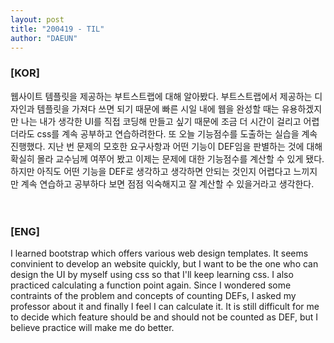```yaml
---
layout: post
title: "200419 - TIL"
author: "DAEUN"
---
```


### [KOR]
웹사이트 템플릿을 제공하는 부트스트랩에 대해 알아봤다. 부트스트랩에서 제공하는 디자인과 템플릿을 가져다 쓰면 되기 때문에 빠른 시일 내에 웹을 완성할 때는 유용하겠지만 나는 내가 생각한 UI를 직접 코딩해 만들고 싶기 때문에 조금 더 시간이 걸리고 어렵더라도 css를 계속 공부하고 연습하려한다. 또 오늘 기능점수를 도출하는 실습을 계속 진행했다. 지난 번 문제의 모호한 요구사항과 어떤 기능이 DEF임을 판별하는 것에 대해 확실히 몰라 교수님께 여쭈어 봤고 이제는 문제에 대한 기능점수를 계산할 수 있게 됐다. 하지만 아직도 어떤 기능을 DEF로 생각하고 생각하면 안되는 것인지 어렵다고 느끼지만 계속 연습하고 공부하다 보면 점점 익숙해지고 잘 계산할 수 있을거라고 생각한다.
<br><br><br>
### [ENG]
I learned bootstrap which offers various web design templates. It seems convinient to develop an website quickly, but I want to be the one who can design the UI by myself using css so that I'll keep learning css. I also practiced calculating a function point again. Since I wondered some contraints of the problem and concepts of counting DEFs, I asked my professor about it and finally I feel I can calculate it. It is still difficult for me to decide which feature should be and should not be counted as DEF, but I believe practice will make me do better.